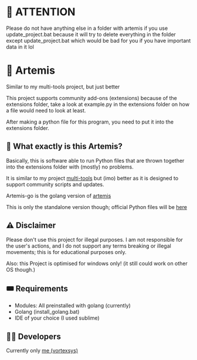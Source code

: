 # 🚨 ATTENTION
Please do not have anything else in a folder with artemis if you use update_project.bat because it will try to delete everything in the folder except update_project.bat which would be bad for you if you have important data in it lol

# 🌌 Artemis
 Similar to my multi-tools project, but just better

 This project supports community add-ons (extensions) because of the extensions folder, take a look at example.py in the extensions folder on how a file would need to look at least.
 
 After making a python file for this program, you need to put it into the extensions folder.

## 🤔 What exactly is this Artemis?
Basically, this is software able to run Python files that are thrown together into the extensions folder with (mostly) no problems.

It is similar to my project [multi-tools](https://github.com/vortexsys/multi-tools) but (imo) better as it is designed to support community scripts and updates.

Artemis-go is the golang version of [artemis](https://github.com/vortexsys/artemis)

This is only the standalone version though; official Python files will be [here](https://github.com/v0rtexdev/artemis)

## ⚠️ Disclaimer
Please don't use this project for illegal purposes. I am not responsible for the user's actions, and I do not support any terms breaking or illegal movements; this is for educational purposes only.

Also: this Project is optimised for windows only! (it still could work on other OS though.)

## 🎟️ Requirements
- Modules: All preinstalled with golang (currently)
- Golang (install_golang.bat)
- IDE of your choice (I used sublime)

## 👨‍💻 Developers
Currently only [me (vortexsys)](https://github.com/vortexsys)
